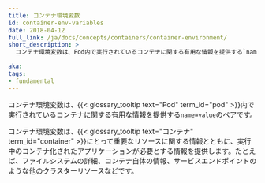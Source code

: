 ```yaml
---
title: コンテナ環境変数
id: container-env-variables
date: 2018-04-12
full_link: /ja/docs/concepts/containers/container-environment/
short_description: >
  コンテナ環境変数は、Pod内で実行されているコンテナに関する有用な情報を提供する`name=value`のペアです。

aka:
tags:
- fundamental
---
```

 コンテナ環境変数は、{{< glossary_tooltip text="Pod" term_id="pod" >}}内で実行されているコンテナに関する有用な情報を提供する`name=value`のペアです。

<!--more-->

コンテナ環境変数は、{{< glossary_tooltip text="コンテナ" term_id="container" >}}にとって重要なリソースに関する情報とともに、実行中のコンテナ化されたアプリケーションが必要とする情報を提供します。たとえば、ファイルシステムの詳細、コンテナ自体の情報、サービスエンドポイントのような他のクラスターリソースなどです。
